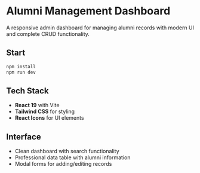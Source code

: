 # Alumni Management Dashboard

A responsive admin dashboard for managing alumni records with modern UI and complete CRUD functionality.

## Start

```bash
npm install
npm run dev
```


## Tech Stack

- **React 19** with Vite
- **Tailwind CSS** for styling
- **React Icons** for UI elements

## Interface

- Clean dashboard with search functionality
- Professional data table with alumni information
- Modal forms for adding/editing records
